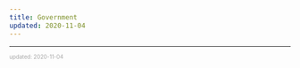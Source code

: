```yaml
---
title: Government
updated: 2020-11-04
---
```


---

<sup><sub><font color="#a6a6a6">updated: 2020-11-04</font></sub></sup>
